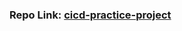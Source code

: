 ### Repo Link: [**cicd-practice-project**](https://github.com/christian-schw/cicd-practice-project)
